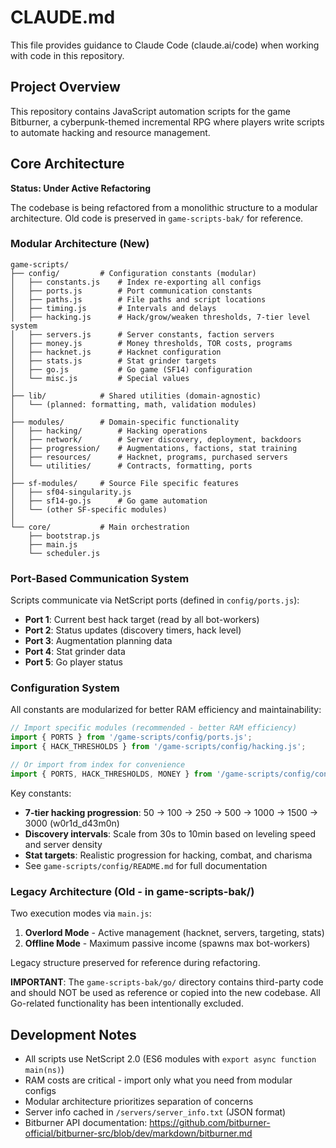 # CLAUDE.md

This file provides guidance to Claude Code (claude.ai/code) when working with code in this repository.

## Project Overview

This repository contains JavaScript automation scripts for the game Bitburner, a cyberpunk-themed incremental RPG where players write scripts to automate hacking and resource management.

## Core Architecture

**Status: Under Active Refactoring**

The codebase is being refactored from a monolithic structure to a modular architecture. Old code is preserved in `game-scripts-bak/` for reference.

### Modular Architecture (New)

```
game-scripts/
├── config/         # Configuration constants (modular)
│   ├── constants.js    # Index re-exporting all configs
│   ├── ports.js        # Port communication constants
│   ├── paths.js        # File paths and script locations
│   ├── timing.js       # Intervals and delays
│   ├── hacking.js      # Hack/grow/weaken thresholds, 7-tier level system
│   ├── servers.js      # Server constants, faction servers
│   ├── money.js        # Money thresholds, TOR costs, programs
│   ├── hacknet.js      # Hacknet configuration
│   ├── stats.js        # Stat grinder targets
│   ├── go.js           # Go game (SF14) configuration
│   └── misc.js         # Special values
│
├── lib/            # Shared utilities (domain-agnostic)
│   └── (planned: formatting, math, validation modules)
│
├── modules/        # Domain-specific functionality
│   ├── hacking/        # Hacking operations
│   ├── network/        # Server discovery, deployment, backdoors
│   ├── progression/    # Augmentations, factions, stat training
│   ├── resources/      # Hacknet, programs, purchased servers
│   └── utilities/      # Contracts, formatting, ports
│
├── sf-modules/     # Source File specific features
│   ├── sf04-singularity.js
│   ├── sf14-go.js      # Go game automation
│   └── (other SF-specific modules)
│
└── core/           # Main orchestration
    ├── bootstrap.js
    ├── main.js
    └── scheduler.js
```

### Port-Based Communication System

Scripts communicate via NetScript ports (defined in `config/ports.js`):
- **Port 1**: Current best hack target (read by all bot-workers)
- **Port 2**: Status updates (discovery timers, hack level)
- **Port 3**: Augmentation planning data
- **Port 4**: Stat grinder data
- **Port 5**: Go player status

### Configuration System

All constants are modularized for better RAM efficiency and maintainability:

```javascript
// Import specific modules (recommended - better RAM efficiency)
import { PORTS } from '/game-scripts/config/ports.js';
import { HACK_THRESHOLDS } from '/game-scripts/config/hacking.js';

// Or import from index for convenience
import { PORTS, HACK_THRESHOLDS, MONEY } from '/game-scripts/config/constants.js';
```

Key constants:
- **7-tier hacking progression**: 50 → 100 → 250 → 500 → 1000 → 1500 → 3000 (w0r1d_d43m0n)
- **Discovery intervals**: Scale from 30s to 10min based on leveling speed and server density
- **Stat targets**: Realistic progression for hacking, combat, and charisma
- See `game-scripts/config/README.md` for full documentation

### Legacy Architecture (Old - in game-scripts-bak/)

Two execution modes via `main.js`:
1. **Overlord Mode** - Active management (hacknet, servers, targeting, stats)
2. **Offline Mode** - Maximum passive income (spawns max bot-workers)

Legacy structure preserved for reference during refactoring.

**IMPORTANT**: The `game-scripts-bak/go/` directory contains third-party code and should NOT be used as reference or copied into the new codebase. All Go-related functionality has been intentionally excluded.

## Development Notes

- All scripts use NetScript 2.0 (ES6 modules with `export async function main(ns)`)
- RAM costs are critical - import only what you need from modular configs
- Modular architecture prioritizes separation of concerns
- Server info cached in `/servers/server_info.txt` (JSON format)
- Bitburner API documentation: https://github.com/bitburner-official/bitburner-src/blob/dev/markdown/bitburner.md
